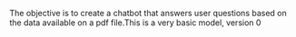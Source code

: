 The objective is to create a chatbot that answers user questions based on the 
data available on a pdf file.This is a very basic model, version 0
